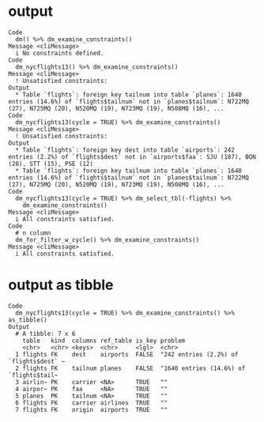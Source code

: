 # output

    Code
      dm() %>% dm_examine_constraints()
    Message <cliMessage>
      i No constraints defined.
    Code
      dm_nycflights13() %>% dm_examine_constraints()
    Message <cliMessage>
      ! Unsatisfied constraints:
    Output
      * Table `flights`: foreign key tailnum into table `planes`: 1640 entries (14.6%) of `flights$tailnum` not in `planes$tailnum`: N722MQ (27), N725MQ (20), N520MQ (19), N723MQ (19), N508MQ (16), ...
    Code
      dm_nycflights13(cycle = TRUE) %>% dm_examine_constraints()
    Message <cliMessage>
      ! Unsatisfied constraints:
    Output
      * Table `flights`: foreign key dest into table `airports`: 242 entries (2.2%) of `flights$dest` not in `airports$faa`: SJU (187), BQN (28), STT (15), PSE (12)
      * Table `flights`: foreign key tailnum into table `planes`: 1640 entries (14.6%) of `flights$tailnum` not in `planes$tailnum`: N722MQ (27), N725MQ (20), N520MQ (19), N723MQ (19), N508MQ (16), ...
    Code
      dm_nycflights13(cycle = TRUE) %>% dm_select_tbl(-flights) %>%
        dm_examine_constraints()
    Message <cliMessage>
      i All constraints satisfied.
    Code
      # n column
      dm_for_filter_w_cycle() %>% dm_examine_constraints()
    Message <cliMessage>
      i All constraints satisfied.

# output as tibble

    Code
      dm_nycflights13(cycle = TRUE) %>% dm_examine_constraints() %>% as_tibble()
    Output
      # A tibble: 7 x 6
        table   kind  columns ref_table is_key problem                                
        <chr>   <chr> <keys>  <chr>     <lgl>  <chr>                                  
      1 flights FK    dest    airports  FALSE  "242 entries (2.2%) of `flights$dest` ~
      2 flights FK    tailnum planes    FALSE  "1640 entries (14.6%) of `flights$tail~
      3 airlin~ PK    carrier <NA>      TRUE   ""                                     
      4 airpor~ PK    faa     <NA>      TRUE   ""                                     
      5 planes  PK    tailnum <NA>      TRUE   ""                                     
      6 flights FK    carrier airlines  TRUE   ""                                     
      7 flights FK    origin  airports  TRUE   ""                                     

